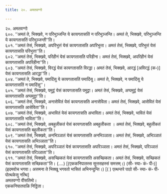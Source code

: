 ```yaml
---
title: २०. अमतवग्गो

---
```

२०. अमतवग्गो  
६००. ‘‘अमतं ते, भिक्खवे, न परिभुञ्जन्ति ये कायगतासतिं न परिभुञ्जन्ति। अमतं ते, भिक्खवे, परिभुञ्जन्ति ये कायगतासतिं परिभुञ्जन्ती’’ति।  
६०१. ‘‘अमतं तेसं, भिक्खवे, अपरिभुत्तं येसं कायगतासति अपरिभुत्ता। अमतं तेसं, भिक्खवे, परिभुत्तं येसं कायगतासति परिभुत्ता’’ति।  
६०२. ‘‘अमतं तेसं, भिक्खवे, परिहीनं येसं कायगतासति परिहीना। अमतं तेसं, भिक्खवे, अपरिहीनं येसं कायगतासति अपरिहीना’’ति।  
६०३. ‘‘अमतं तेसं, भिक्खवे, विरद्धं येसं कायगतासति विरद्धा। अमतं तेसं, भिक्खवे, आरद्धं [अविरद्धं (क॰)] येसं कायगतासति आरद्धा’’ति।  
६०४. ‘‘अमतं ते, भिक्खवे, पमादिंसु ये कायगतासतिं पमादिंसु। अमतं ते, भिक्खवे, न पमादिंसु ये कायगतासतिं न पमादिंसु’’।  
६०५. ‘‘अमतं तेसं, भिक्खवे, पमुट्ठं येसं कायगतासति पमुट्ठा। अमतं तेसं, भिक्खवे, अप्पमुट्ठं येसं कायगतासति अप्पमुट्ठा’’ति।  
६०६. ‘‘अमतं तेसं, भिक्खवे, अनासेवितं येसं कायगतासति अनासेविता। अमतं तेसं, भिक्खवे, आसेवितं येसं कायगतासति आसेविता’’ति।  
६०७. ‘‘अमतं तेसं, भिक्खवे, अभावितं येसं कायगतासति अभाविता। अमतं तेसं, भिक्खवे, भावितं येसं कायगतासति भाविता’’ति।  
६०८. ‘‘अमतं तेसं, भिक्खवे, अबहुलीकतं येसं कायगतासति अबहुलीकता । अमतं तेसं, भिक्खवे, बहुलीकतं येसं कायगतासति बहुलीकता’’ति।  
६०९. ‘‘अमतं तेसं, भिक्खवे, अनभिञ्ञातं येसं कायगतासति अनभिञ्ञाता। अमतं तेसं, भिक्खवे, अभिञ्ञातं येसं कायगतासति अभिञ्ञाता’’ति।  
६१०. ‘‘अमतं तेसं, भिक्खवे, अपरिञ्ञातं येसं कायगतासति अपरिञ्ञाता। अमतं तेसं, भिक्खवे, परिञ्ञातं येसं कायगतासति परिञ्ञाता’’ति।  
६११. ‘‘अमतं तेसं, भिक्खवे, असच्छिकतं येसं कायगतासति असच्छिकता। अमतं तेसं, भिक्खवे, सच्छिकतं येसं कायगतासति सच्छिकता’’ति। (….) [(एककनिपातस्स सुत्तसहस्सं समत्तम्।) (सी॰ स्या॰ कं॰ पी॰)]  
(इदमवोच भगवा। अत्तमना ते भिक्खू भगवतो भासितं अभिनन्दुन्ति।) [( ) एत्थन्तरे पाठो सी॰ स्या॰ कं॰ पी॰ पोत्थकेसु नत्थि]  
अमतवग्गो वीसतिमो।  
एककनिपातपाळि निट्ठिता।  